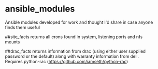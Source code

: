 ansible_modules
===============

Ansible modules developed for work and thought I'd share in case anyone finds them useful

##site_facts
returns all crons found in system, listening ports and nfs mounts

##drac_facts
returns information from drac (using either user supplied password or the default) along with warranty information from dell.
Requires python-rac (https://github.com/iamseth/python-rac)
